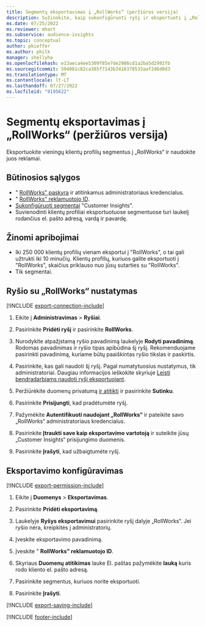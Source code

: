 ```yaml
---
title: Segmentų eksportavimas į „RollWorks“ (peržiūros versija)
description: Sužinokite, kaip sukonfigūruoti ryšį ir eksportuoti į „RollWorks“.
ms.date: 07/25/2022
ms.reviewer: mhart
ms.subservice: audience-insights
ms.topic: conceptual
author: pkieffer
ms.author: philk
manager: shellyha
ms.openlocfilehash: e13aeca4ee5309f85e7de2986cd1a2ba5d2992fb
ms.sourcegitcommit: 594081c82ca385f7143b3416378533aaf2d6d0d3
ms.translationtype: MT
ms.contentlocale: lt-LT
ms.lasthandoff: 07/27/2022
ms.locfileid: "9195622"
---
```

# <a name="export-segments-to-rollworks-preview"></a>Segmentų eksportavimas į „RollWorks“ (peržiūros versija)

Eksportuokite vieningų klientų profilių segmentus į „RollWorks“ ir naudokite juos reklamai.

## <a name="prerequisites"></a>Būtinosios sąlygos

- " [RollWorks" paskyrą](https://www.rollworks.com/) ir atitinkamus administratoriaus kredencialus.
- " [RollWorks" reklamuotojo ID](https://help.adroll.com/hc/articles/212011838-Advertiser-Profiles).
- [Sukonfigūruoti segmentai](segments.md) "Customer Insights".
- Suvienodinti klientų profiliai eksportuotuose segmentuose turi laukelį rodančius el. pašto adresą, vardą ir pavardę.

## <a name="known-limitations"></a>Žinomi apribojimai

- Iki 250 000 klientų profilių vienam eksportui į "RollWorks", o tai gali užtrukti iki 10 minučių. Klientų profilių, kuriuos galite eksportuoti į "RollWorks", skaičius priklauso nuo jūsų sutarties su "RollWorks".
- Tik segmentai.

## <a name="set-up-connection-to-rollworks"></a>Ryšio su „RollWorks“ nustatymas

[!INCLUDE [export-connection-include](includes/export-connection-admn.md)]

1. Eikite į **Administravimas** > **Ryšiai**.

1. Pasirinkite **Pridėti ryšį** ir pasirinkite **RollWorks**.

1. Nurodykite atpažįstamą ryšio pavadinimą laukelyje **Rodyti pavadinimą**. Rodomas pavadinimas ir ryšio tipas apibūdina šį ryšį. Rekomenduojame pasirinkti pavadinimą, kuriame būtų paaiškintas ryšio tikslas ir paskirtis.

1. Pasirinkite, kas gali naudoti šį ryšį.  Pagal numatytuosius nustatymus, tik administratoriai. Daugiau informacijos ieškokite skyriuje [Leisti bendradarbiams naudoti ryšį eksportuojant](connections.md#allow-contributors-to-use-a-connection-for-exports).

1. Peržiūrėkite duomenų privatumą [ir atitiktį](connections.md#data-privacy-and-compliance) ir pasirinkite **Sutinku**.

1. Pasirinkite **Prisijungti**, kad pradėtumėte ryšį.

1. Pažymėkite **Autentifikuoti naudojant „RollWorks“** ir pateikite savo „RollWorks“ administratoriaus kredencialus.

1. Pasirinkite **Įtraukti save kaip eksportavimo vartotoją** ir suteikite jūsų „Customer Insights“ prisijungimo duomenis.

1. Pasirinkite **Įrašyti**, kad užbaigtumėte ryšį.

## <a name="configure-an-export"></a>Eksportavimo konfigūravimas

[!INCLUDE [export-permission-include](includes/export-permission.md)]

1. Eikite į **Duomenys** > **Eksportavimas**.

1. Pasirinkite **Pridėti eksportavimą**.

1. Laukelyje **Ryšys eksportavimui** pasirinkite ryšį dalyje „RollWorks“. Jei ryšio nėra, kreipkitės į administratorių.

1. Įveskite eksportavimo pavadinimą.

1. Įveskite " **RollWorks" reklamuotojo ID**.

1. Skyriaus **Duomenų atitikimas** lauke El. paštas pažymėkite **lauką** kuris rodo kliento el. pašto adresą.

1. Pasirinkite segmentus, kuriuos norite eksportuoti.

1. Pasirinkite **Įrašyti**.

[!INCLUDE [export-saving-include](includes/export-saving.md)]

[!INCLUDE [footer-include](includes/footer-banner.md)]
